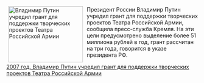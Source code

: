 <!--2025-07-11 00:00:00-->
<div class="yb">
  <div class="rss kino_teatr"><a href="https://www.kino-teatr.ru/teatr/history/7-11/535/" title="Владимир Путин учредил грант для поддержки творческих проектов Театра Российской Армии"><img src="https://www.kino-teatr.ru/history/5/3/535/poster.jpg" width="196" height="147" align="left" hspace="5" style="margin: 0px 10px 0px 5px" alt="Владимир Путин учредил грант для поддержки творческих проектов Театра Российской Армии"/></a>Президент России Владимир Путин учредил грант для поддержки творческих проектов Театра Российской Армии, сообщила пресс-служба Кремля. На эти цели предусмотрено выделение более 51 миллиона рублей в год, грант рассчитан на три года, говорится в указе президента РФ. <p class="titl"><a href="https://www.kino-teatr.ru/teatr/history/7-11/535/">2007 год. Владимир Путин учредил грант для поддержки творческих проектов Театра Российской Армии</a></p></div>
</div>
